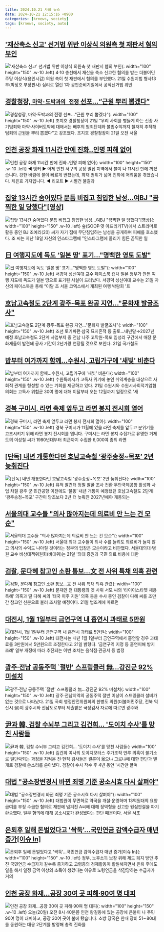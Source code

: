 ```yaml
---
title: 2024.10.21 사회 뉴스
date: 2024-10-21 12:15:16 +0900
categories: [krnews, society]
tags: [krnews, society, auto]
---
```

## ['재산축소 신고' 선거법 위반 이상식 의원측 첫 재판서 혐의 부인](https://n.news.naver.com/mnews/article/001/0014995781)

!['재산축소 신고' 선거법 위반 이상식 의원측 첫 재판서 혐의 부인](https://mimgnews.pstatic.net/image/origin/001/2024/10/21/14995781.jpg?type=nf220_150){: width="100" height="150" .w-10 .left}
4·10 총선에서 재산을 축소 신고한 혐의를 받는 더불어민주당 이상식(용인시갑) 의원 측이 첫 재판에서 혐의를 부인했다. 21일 수원지법 형사13부(박정호 부장판사) 심리로 열린 1차 공판준비기일에서 공직선거법 위반

## [경찰청장, `마약·도박과의 전쟁` 선포…“근원 뿌리 뽑겠다”](https://n.news.naver.com/mnews/article/018/0005864309)

![경찰청장, `마약·도박과의 전쟁` 선포…“근원 뿌리 뽑겠다”](https://mimgnews.pstatic.net/image/origin/018/2024/10/21/5864309.jpg?type=nf220_150){: width="100" height="150" .w-10 .left}
조지호 경찰청장이 21일 “우리 사회를 병들게 하는 신종 사기범죄와 마약·사이버도박에 대해서는 배후의 범죄단체와 불법수익까지 철저히 추적해 범죄의 근원을 뿌리 뽑겠다”고 강조했다. 조지호 경찰청장이 21일 오전 서울

## [인천 공장 화재 11시간 만에 진화‥인명 피해 없어](https://n.news.naver.com/mnews/article/214/0001381260)

![인천 공장 화재 11시간 만에 진화‥인명 피해 없어](https://mimgnews.pstatic.net/image/origin/214/2024/10/21/1381260.jpg?type=nf220_150){: width="100" height="150" .w-10 .left}
◀ 앵커 ▶ 어제 인천 서구의 공장 밀집 지역에서 불이 나 11시간 만에 꺼졌습니다. 강한 바람에 불이 빠르게 번졌는데, 화재 범위가 넓어 진화에 어려움을 겪었습니다. 제은효 기자입니다. ◀ 리포트 ▶ 시뻘건 불길과

## [집앞 13시간 숨어있다 문틈 비집고 침입한 남성…여BJ "끔찍한 일 당했다"[영상]](https://n.news.naver.com/mnews/article/421/0007856550)

![집앞 13시간 숨어있다 문틈 비집고 침입한 남성…여BJ "끔찍한 일 당했다"[영상]](https://mimgnews.pstatic.net/image/origin/421/2024/10/21/7856550.jpg?type=nf220_150){: width="100" height="150" .w-10 .left}
숲(SOOP·옛 아프리카TV)에서 스트리머로 활동 중인 BJ 조예리(20) 씨가 자기 집에 무단침입하는 남성을 공개하며 피해를 호소했다. 조 씨는 지난 18일 자신의 인스타그램에 "인스타그램에 올리기 힘든 끔찍한 일

## [日 여행지도에 독도 ‘일본 땅’ 표기…"명백한 영토 도발"](https://n.news.naver.com/mnews/article/666/0000054760)

![日 여행지도에 독도 ‘일본 땅’ 표기…"명백한 영토 도발"](https://mimgnews.pstatic.net/image/origin/666/2024/10/21/54760.jpg?type=nf220_150){: width="100" height="150" .w-10 .left}
서경덕 성신여대 교수 페이스북 캡처 일본 정부가 만든 여행 지도에 독도가 일본 땅으로 표기된 사실이 드러났다. 서경덕 성신여대 교수는 21일 자신의 페이스북을 통해 “이달 초 서울 코엑스에서 개최된 여행 박람회 '트

## [호남고속철도 2단계 광주-목포 완공 지연…"문화재 발굴조사"](https://n.news.naver.com/mnews/article/001/0014995958)

![호남고속철도 2단계 광주-목포 완공 지연…"문화재 발굴조사"](https://mimgnews.pstatic.net/image/origin/001/2024/10/21/14995958.jpg?type=nf220_150){: width="100" height="150" .w-10 .left}
조선 토기파편·삼국 묘지흔적 등 출토…내년말→2027년 예정 호남고속철도 2단계 사업부지 중 전남 나주 고막원-목포 임성리 구간에서 매장 문화재들이 발견돼 공사 기간이 2년가량 연장될 것으로 보인다. 21일 국가철도

## [밥부터 여가까지 함께…수원시, 고립가구에 '새빛' 비춘다](https://n.news.naver.com/mnews/article/079/0003949814)

![밥부터 여가까지 함께…수원시, 고립가구에 '새빛' 비춘다](https://mimgnews.pstatic.net/image/origin/079/2024/10/21/3949814.jpg?type=nf220_150){: width="100" height="150" .w-10 .left}
수원특례시가 고독사 위기에 놓인 취약계층을 대상으로 사회적 관계를 형성할 수 있는 기회를 제공하고 있다. 21일 수원시와 수원시사회적기업협의회는 고독사 위험군 30여 명에 대해 이달부터 오는 12월까지 일정으로 '새

## [경북 구미시, 라면 축제 앞두고 라면 봉지 전시회 열어](https://n.news.naver.com/mnews/article/657/0000031076)

![경북 구미시, 라면 축제 앞두고 라면 봉지 전시회 열어](https://mimgnews.pstatic.net/image/origin/657/2024/10/21/31076.jpg?type=nf220_150){: width="100" height="150" .w-10 .left}
경북 구미시가 11월에 있을 라면 축제를 앞두고 분위기를 고조시키기 위해 라면 봉지 전시회를 엽니다. 구미시는 라면 봉지 수집가로 유명한 거제도의 이성철 씨가 1980년대부터 최근까지 수집한 6,000여 종의 라면

## [[단독] 내년 개통한다던 호남고속철 ‘광주송정~목포’ 2년 늦춰진다](https://n.news.naver.com/mnews/article/081/0003488542)

![[단독] 내년 개통한다던 호남고속철 ‘광주송정~목포’ 2년 늦춰진다](https://mimgnews.pstatic.net/image/origin/081/2024/10/21/3488542.jpg?type=nf220_150){: width="100" height="150" .w-10 .left}
유적 발견돼 정밀 발굴 조사 전환 무안국제공항 활성화 사업 차질 광주 군·민간공항 이전에도 ‘불똥’ 내년 개통이 예정됐던 호남고속철도 2단계 ‘광주송정~목포’ 구간이 당초보다 2년 더 늦춰진 2027년에야 개통되는

## [서울의대 교수들 "의사 많아지는데 의료비 안 느는 건 모순"](https://n.news.naver.com/mnews/article/277/0005487261)

![서울의대 교수들 "의사 많아지는데 의료비 안 느는 건 모순"](https://mimgnews.pstatic.net/image/origin/277/2024/10/21/5487261.jpg?type=nf220_150){: width="100" height="150" .w-10 .left}
서울대 의대 교수들이 의사 수를 늘려도 의료비가 늘지 않고 의사의 수익도 나아질 것이라는 정부의 입장은 모순이라고 비판했다. 서울대의대·병원 교수 비상대책위원회(비대위)는 21일 '의대 증원과 국민 의료 비용에 대한

## [검찰, 문다혜 참고인 소환 통보…文 전 사위 특채 의혹 관련](https://n.news.naver.com/mnews/article/020/0003593383)

![검찰, 문다혜 참고인 소환 통보…文 전 사위 특채 의혹 관련](https://mimgnews.pstatic.net/image/origin/020/2024/10/21/3593383.jpg?type=nf220_150){: width="100" height="150" .w-10 .left}
문재인 전 대통령의 옛 사위 서모 씨의 ‘타이이스타젯 채용 특혜’ 의혹과 딸 다혜 씨의 ‘태국 이주 지원’ 의혹 등을 수사 중인 검찰이 다혜 씨를 조만간 참고인 신분으로 불러 조사할 예정이다. 21일 법조계에 따르면

## [대전시, 1월 1일부터 금연구역 내 흡연시 과태료 5만원](https://n.news.naver.com/mnews/article/005/0001732694)

![대전시, 1월 1일부터 금연구역 내 흡연시 과태료 5만원](https://mimgnews.pstatic.net/image/origin/005/2024/10/21/1732694.jpg?type=nf220_150){: width="100" height="150" .w-10 .left}
대전시는 내년 1월 1일부터 금연구역에서 흡연할 경우 과태료를 3만원에서 5만원으로 조정한다고 21일 밝혔다. ‘금연구역 지정 등 흡연피해 방지 조례’ 일부 개정에 따라 추진되는 이번 조치는 음식점·관공서 등 법정

## [광주·전남 공동주택 `절반' 스프링클러 無…강진군 92% 미설치](https://n.news.naver.com/mnews/article/003/0012852202)

![광주·전남 공동주택 `절반' 스프링클러 無…강진군 92% 미설치](https://mimgnews.pstatic.net/image/origin/003/2024/10/21/12852202.jpg?type=nf220_150){: width="100" height="150" .w-10 .left}
광주·전남지역의 공동주택 절반 이상이 스프링클러 설비가 없는 것으로 나타났다. 21일 국회 행정안전위원회의 한병도 의원(더불어민주당, 전북 익산시 을)이 광주시와 전남도로부터 제출받은 국정감사 자료에 따르면 광주와

## [尹과 韓, 검찰 수뇌부 그리고 김건희… '도이치 수사'를 망친 사람들](https://n.news.naver.com/mnews/article/469/0000828780)

![尹과 韓, 검찰 수뇌부 그리고 김건희… '도이치 수사'를 망친 사람들](https://mimgnews.pstatic.net/image/origin/469/2024/10/21/828780.jpg?type=nf220_150){: width="100" height="150" .w-10 .left}
김건희 여사의 도이치모터스 주가조작 연루 의혹이 불기소로 일단락되는 과정을 지켜본 전·현직 검사들은 결론이 옳으냐 그르냐에 대한 판단과 별개로 검찰에 쓴소리를 쏟아냈다. 검찰이 수사 착수 후 4년 동안 '시간만 끌며

## [대법 "공소장변경시 바뀐 죄명 기준 공소시효 다시 살펴야"](https://n.news.naver.com/mnews/article/018/0005863989)

![대법 "공소장변경시 바뀐 죄명 기준 공소시효 다시 살펴야"](https://mimgnews.pstatic.net/image/origin/018/2024/10/21/5863989.jpg?type=nf220_150){: width="100" height="150" .w-10 .left}
대법원이 무면허로 약국을 개설·운영하며 13억원대의 요양급여를 부정 수급한 혐의로 재판에 넘겨진 A씨에 대해 징역형을 선고한 원심판결을 파기환송했다. 일부 혐의에 대해 공소시효가 완성됐다는 판단 때문이다. 서울 서초

## [은퇴후 일해 돈벌었다고 '싹둑'…국민연금 감액수급자 매년 증가[이슈 In]](https://n.news.naver.com/mnews/article/001/0014995188)

![은퇴후 일해 돈벌었다고 '싹둑'…국민연금 감액수급자 매년 증가[이슈 In]](https://mimgnews.pstatic.net/image/origin/001/2024/10/21/14995188.jpg?type=nf220_150){: width="100" height="150" .w-10 .left}
정부, 노후소득 보장 위해 제도 폐지 방안 추진 국민연금 수급자가 갈수록 증가하고 고령층의 경제활동이 활발해지면서 은퇴 후에도 일을 해서 일정 금액 이상의 소득이 생겼다는 이유로 노령연금을 삭감당하는 수급자가 거의

## [인천 공장 화재...공장 30여 곳 피해·90여 명 대피](https://n.news.naver.com/mnews/article/052/0002102161)

![인천 공장 화재...공장 30여 곳 피해·90여 명 대피](https://mimgnews.pstatic.net/image/origin/052/2024/10/20/2102161.jpg?type=nf220_150){: width="100" height="150" .w-10 .left}
오늘(20일) 오전 8시 40분쯤 인천 왕길동에 있는 공장에 큰불이 나 주민 90여 명이 대피하고, 공장 30여 곳이 불에 탔습니다. 소방 당국은 한때 장비 51∼80대를 동원하는 대응 2단계를 발령해 총력 진화를


